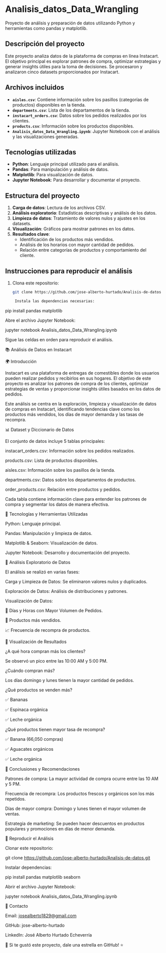 # Analisis_datos_Data_Wrangling
Proyecto de análisis y preparación de datos utilizando Python y herramientas como pandas y matplotlib.

## Descripción del proyecto
Este proyecto analiza datos de la plataforma de compras en línea Instacart. El objetivo principal es explorar patrones de compra, optimizar estrategias y generar insights útiles para la toma de decisiones. Se procesaron y analizaron cinco datasets proporcionados por Instacart.

## Archivos incluidos
- **`aisles.csv`**: Contiene información sobre los pasillos (categorías de productos) disponibles en la tienda.
- **`departments.csv`**: Lista de los departamentos de la tienda.
- **`instacart_orders.csv`**: Datos sobre los pedidos realizados por los clientes.
- **`products.csv`**: Información sobre los productos disponibles.
- **`Analisis_datos_Data_Wrangling.ipynb`**: Jupyter Notebook con el análisis y las visualizaciones generadas.

## Tecnologías utilizadas
- **Python**: Lenguaje principal utilizado para el análisis.
- **Pandas**: Para manipulación y análisis de datos.
- **Matplotlib**: Para visualización de datos.
- **Jupyter Notebook**: Para desarrollar y documentar el proyecto.

## Estructura del proyecto
1. **Carga de datos**: Lectura de los archivos CSV.
2. **Análisis exploratorio**: Estadísticas descriptivas y análisis de los datos.
3. **Limpieza de datos**: Tratamiento de valores nulos y ajustes en los datasets.
4. **Visualización**: Gráficos para mostrar patrones en los datos.
5. **Resultados clave**:
   - Identificación de los productos más vendidos.
   - Análisis de los horarios con mayor cantidad de pedidos.
   - Relación entre categorías de productos y comportamiento del cliente.

## Instrucciones para reproducir el análisis
1. Clona este repositorio:
   ```bash
   git clone https://github.com/jose-alberto-hurtado/Analisis-de-datos.git

    Instala las dependencias necesarias:

pip install pandas matplotlib

Abre el archivo Jupyter Notebook:

jupyter notebook Analisis_datos_Data_Wrangling.ipynb

Sigue las celdas en orden para reproducir el análisis.






📚 Análisis de Datos en Instacart

🌍 Introducción

Instacart es una plataforma de entregas de comestibles donde los usuarios pueden realizar pedidos y recibirlos en sus hogares. El objetivo de este proyecto es analizar los patrones de compra de los clientes, optimizar estrategias de ventas y proporcionar insights útiles basados en los datos de pedidos.

Este análisis se centra en la exploración, limpieza y visualización de datos de compras en Instacart, identificando tendencias clave como los productos más vendidos, los días de mayor demanda y las tasas de recompra.

📊 Dataset y Diccionario de Datos

El conjunto de datos incluye 5 tablas principales:

instacart_orders.csv: Información sobre los pedidos realizados.

products.csv: Lista de productos disponibles.

aisles.csv: Información sobre los pasillos de la tienda.

departments.csv: Datos sobre los departamentos de productos.

order_products.csv: Relación entre productos y pedidos.

Cada tabla contiene información clave para entender los patrones de compra y segmentar los datos de manera efectiva.

🤖 Tecnologías y Herramientas Utilizadas

Python: Lenguaje principal.

Pandas: Manipulación y limpieza de datos.

Matplotlib & Seaborn: Visualización de datos.

Jupyter Notebook: Desarrollo y documentación del proyecto.

🌟 Análisis Exploratorio de Datos

El análisis se realizó en varias fases:

Carga y Limpieza de Datos: Se eliminaron valores nulos y duplicados.

Exploración de Datos: Análisis de distribuciones y patrones.

Visualización de Datos:

🔢 Días y Horas con Mayor Volumen de Pedidos.

🍌 Productos más vendidos.

📈 Frecuencia de recompra de productos.

🎨 Visualización de Resultados

¿A qué hora compran más los clientes?

Se observó un pico entre las 10:00 AM y 5:00 PM.

¿Cuándo compran más?

Los días domingo y lunes tienen la mayor cantidad de pedidos.

¿Qué productos se venden más?

✅ Bananas

✅ Espinaca orgánica

✅ Leche orgánica

¿Qué productos tienen mayor tasa de recompra?

✅ Banana (66,050 compras)

✅ Aguacates orgánicos

✅ Leche orgánica

🚀 Conclusiones y Recomendaciones

Patrones de compra: La mayor actividad de compra ocurre entre las 10 AM y 5 PM.

Frecuencia de recompra: Los productos frescos y orgánicos son los más repetidos.

Días de mayor compra: Domingo y lunes tienen el mayor volumen de ventas.

Estrategia de marketing: Se pueden hacer descuentos en productos populares y promociones en días de menor demanda.

📑 Reproducir el Análisis

Clonar este repositorio:

git clone https://github.com/jose-alberto-hurtado/Analisis-de-datos.git

Instalar dependencias:

pip install pandas matplotlib seaborn

Abrir el archivo Jupyter Notebook:

jupyter notebook Analisis_datos_Data_Wrangling.ipynb

👥 Contacto

Email: josealberto1829@gmail.com

GitHub: jose-alberto-hurtado

LinkedIn: José Alberto Hurtado Echeverría

🌟 Si te gustó este proyecto, dale una estrella en GitHub! ⭐
